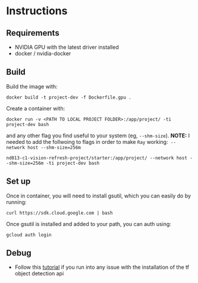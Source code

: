 # Instructions

## Requirements

* NVIDIA GPU with the latest driver installed
* docker / nvidia-docker

## Build
Build the image with:
```
docker build -t project-dev -f Dockerfile.gpu .
```

Create a container with:
```
docker run -v <PATH TO LOCAL PROJECT FOLDER>:/app/project/ -ti project-dev bash
```
and any other flag you find useful to your system (eg, `--shm-size`).
**NOTE:** I needed to add the follwoing to flags in order to make ```Ray``` working:``` --network host --shm-size=256m```
```
nd013-c1-vision-refresh-project/starter:/app/project/ --network host --shm-size=256m -ti project-dev bash
```
## Set up

Once in container, you will need to install gsutil, which you can easily do by running:
```
curl https://sdk.cloud.google.com | bash
```

Once gsutil is installed and added to your path, you can auth using:
```
gcloud auth login
```

## Debug
* Follow this [tutorial](https://tensorflow-object-detection-api-tutorial.readthedocs.io/en/latest/install.html#tensorflow-object-detection-api-installation) if you run into any issue with the installation of the
tf object detection api
